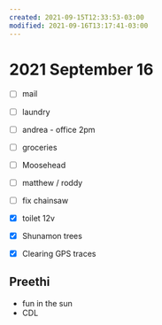 ```yaml
---
created: 2021-09-15T12:33:53-03:00
modified: 2021-09-16T13:17:41-03:00
---
```


# 2021 September 16

- [ ] mail
- [ ] laundry
- [ ] andrea - office 2pm
- [ ] groceries
- [ ] Moosehead
- [ ] matthew / roddy


- [ ] fix chainsaw

- [x] toilet 12v 
- [x] Shunamon trees
- [x] Clearing GPS traces


## Preethi

- fun in the sun 
- CDL
